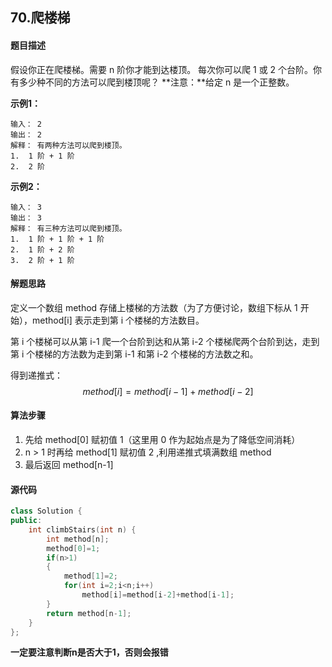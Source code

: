 ## 70.爬楼梯
#### 题目描述
假设你正在爬楼梯。需要 n 阶你才能到达楼顶。
每次你可以爬 1 或 2 个台阶。你有多少种不同的方法可以爬到楼顶呢？
**注意：**给定 n 是一个正整数。

**示例1：**
```
输入： 2
输出： 2
解释： 有两种方法可以爬到楼顶。
1.  1 阶 + 1 阶
2.  2 阶
```
**示例2：**
```
输入： 3
输出： 3
解释： 有三种方法可以爬到楼顶。
1.  1 阶 + 1 阶 + 1 阶
2.  1 阶 + 2 阶
3.  2 阶 + 1 阶
```
#### 解题思路
定义一个数组 method 存储上楼梯的方法数（为了方便讨论，数组下标从 1 开始），method[i] 表示走到第 i 个楼梯的方法数目。

第 i 个楼梯可以从第 i-1 爬一个台阶到达和从第 i-2 个楼梯爬两个台阶到达，走到第 i 个楼梯的方法数为走到第 i-1 和第 i-2 个楼梯的方法数之和。

得到递推式：$$method[i]=method[i-1]+method[i-2]$$
#### 算法步骤
1. 先给 method[0] 赋初值 1（这里用 0 作为起始点是为了降低空间消耗）
2. n > 1 时再给 method[1] 赋初值 2 ,利用递推式填满数组 method
3. 最后返回 method[n-1]
#### 源代码
```cpp
class Solution {
public:
    int climbStairs(int n) {
        int method[n];
        method[0]=1;
        if(n>1)
        {
            method[1]=2;
            for(int i=2;i<n;i++)
                method[i]=method[i-2]+method[i-1];
        }
        return method[n-1];
    }
};
```
**一定要注意判断n是否大于1，否则会报错**